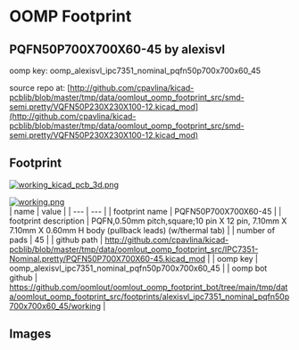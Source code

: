 # OOMP Footprint  
## PQFN50P700X700X60-45  by alexisvl  
  
oomp key: oomp_alexisvl_ipc7351_nominal_pqfn50p700x700x60_45  
  
source repo at: [http://github.com/cpavlina/kicad-pcblib/blob/master/tmp/data/oomlout_oomp_footprint_src/smd-semi.pretty/VQFN50P230X230X100-12.kicad_mod](http://github.com/cpavlina/kicad-pcblib/blob/master/tmp/data/oomlout_oomp_footprint_src/smd-semi.pretty/VQFN50P230X230X100-12.kicad_mod)  
## Footprint  
  
[![working_kicad_pcb_3d.png](working_kicad_pcb_3d_600.png)](working_kicad_pcb_3d.png)  
  
[![working.png](working_600.png)](working.png)  
| name | value | 
| --- | --- | 
| footprint name | PQFN50P700X700X60-45 | 
| footprint description | PQFN,0.50mm pitch,square;10 pin X 12 pin, 7.10mm X 7.10mm X 0.60mm H body (pullback leads) (w/thermal tab) | 
| number of pads | 45 | 
| github path | http://github.com/cpavlina/kicad-pcblib/blob/master/tmp/data/oomlout_oomp_footprint_src/IPC7351-Nominal.pretty/PQFN50P700X700X60-45.kicad_mod | 
| oomp key | oomp_alexisvl_ipc7351_nominal_pqfn50p700x700x60_45 | 
| oomp bot github | https://github.com/oomlout/oomlout_oomp_footprint_bot/tree/main/tmp/data/oomlout_oomp_footprint_src/footprints/alexisvl_ipc7351_nominal_pqfn50p700x700x60_45/working | 
## Images  
